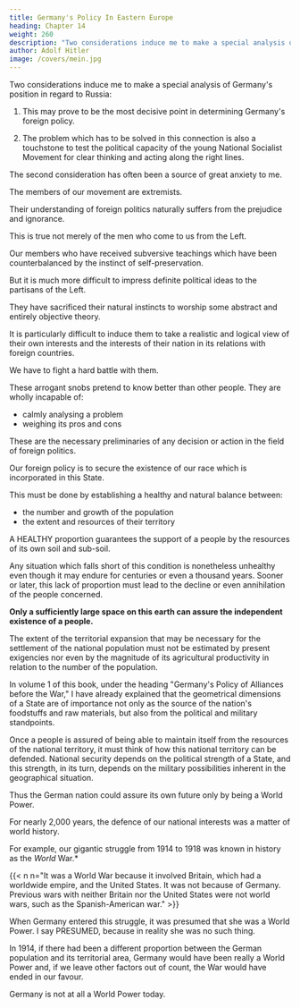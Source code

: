 ```yaml
---
title: Germany's Policy In Eastern Europe
heading: Chapter 14
weight: 260
description: "Two considerations induce me to make a special analysis of Germany's position in regard to Russia"
author: Adolf Hitler
image: /covers/mein.jpg
---
```




Two considerations induce me to make a special analysis of Germany's position in regard to Russia:

1. This may prove to be the most decisive point in determining Germany's foreign policy.

2. The problem which has to be solved in this connection is also a touchstone to test the political capacity of the young National Socialist Movement for clear thinking and acting along the right lines.


The second consideration has often been a source of great anxiety to me. 

The members of our movement are extremists. 

 <!-- not recruited from circles which are habitually indifferent to public affairs, but mostly from among men who hold more or less extreme views.  -->

Their understanding of foreign politics naturally suffers from the prejudice and ignorance. 

 <!-- inadequate knowledge of those circles to which they were formerly attached by political and ideological ties.  -->

This is true not merely of the men who come to us from the Left. 

Our members who have received subversive teachings which have been counterbalanced by the instinct of self-preservation.

<!-- On the contrary, however subversive may have been the kind of teaching they formerly received in regard to these problems, in very many cases this was at least partly  residue of sound and natural instincts which remained.

In such cases it is only necessary to substitute a better teaching in place of the earlier influences, in order to transform the  into valuable assets. -->

<!-- and other sound instincts -->

But it is much more difficult to impress definite political ideas to the partisans of the Left. 

<!-- on the minds of men whose earlier political education was not less nonsensical and illogical than that given   -->

They have sacrificed their natural instincts to worship some abstract and entirely objective theory.

It is particularly difficult to induce them to take a realistic and logical view of their own interests and the interests of their nation in its relations with foreign countries. 

 <!-- representatives of our so-called intellectual circles -->

<!-- Their minds are overladen with a huge burden of prejudices and absurd ideas and they have lost or renounced every instinct of selfpreservation. With those men also the National Socialist Movement  -->

We have to fight a hard battle with them. 

<!-- And the struggle is all the harder because, though very often they are utterly incompetent, they are so self-conceited that, without the slightest justification, they look down with disdain on ordinary commonsense people.  -->

These arrogant snobs pretend to know better than other people. They are wholly incapable of:
- calmly analysing a problem
- weighing its pros and cons

These are the necessary preliminaries of any decision or action in the field of foreign politics.

<!-- It is just this circle which is beginning to-day to divert our foreign policy into most
disastrous directions and turn it away from the task of promoting the real interests of
the nation. 

Seeing that they do this in order to serve their own fantastic ideologies, I feel
myself obliged to take the greatest pains in laying before my own colleagues a clear
exposition of the most important problem in our foreign policy, namely, our position in
relation to Russia. 

I shall deal with it, as thoroughly as may be necessary to make it
generally understood and as far as the limits of this book permit. Let me begin by laying
down the following postulate: -->

<!-- When we speak of foreign politics we understand that domain of government which has set before it the task of managing the affairs of a nation in its relations with the rest of the world. Now the guiding principles which must be followed in managing these affairs must be based on the definite facts that are at hand. Moreover, as National Socialists, we must lay down the following axiom regarding the manner in which the
foreign policy of a People's State should be conducted: -->


Our foreign policy is to secure the existence of our race which is incorporated in this State.

This must be done by establishing a healthy and natural balance between:
- the number and growth of the population 
- the extent and resources of their territory

<!-- That balance must be such that it accords with the vital necessities of the people. -->

A HEALTHY proportion guarantees the support of a people by the resources of its own soil and sub-soil. 

Any situation which falls short of this condition is nonetheless unhealthy even though it may endure for centuries or even a thousand years. Sooner or later, this lack of proportion must lead to the decline or even annihilation of the people concerned.

**Only a sufficiently large space on this earth can assure the independent existence of a people.**

The extent of the territorial expansion that may be necessary for the settlement of the national population must not be estimated by present exigencies nor even by the magnitude of its agricultural productivity in relation to the number of the population.

In volume 1 of this book, under the heading "Germany's Policy of Alliances before the War," I have already explained that the geometrical dimensions of a State are of importance not only as the source of the nation's foodstuffs and raw materials, but also from the political and military standpoints. 

Once a people is assured of being able to maintain itself from the resources of the national territory, it must think of how this national territory can be defended. National security depends on the political strength of a State, and this strength, in its turn, depends on the military possibilities inherent in the geographical situation.

Thus the German nation could assure its own future only by being a World Power. 

For nearly 2,000 years, the defence of our national interests was a matter of world history.

For example, our gigantic struggle from 1914 to 1918 was known in history as the *World* War.*

{{< n n="It was a World War because it involved Britain, which had a worldwide empire, and the United States. It was not because of Germany. Previous wars with neither Britain nor the United States were not world wars, such as the Spanish-American war." >}}

When Germany entered this struggle, it was presumed that she was a World Power. I say PRESUMED, because in reality she was no such thing. 

In 1914, if there had been a different proportion between the German population and its territorial area, Germany would have been really a World Power and, if we leave other factors out of count, the War would have ended in our favour.

<!-- It is not my task nor my intention here to discuss what would have happened if certain
conditions had been fulfilled. But I feel it absolutely incumbent on me to show the
present conditions in their bare and unadorned reality, insisting on the weakness
inherent in them, so that at least in the ranks of the National Socialist Movement they
should receive the necessary recognition. -->

Germany is not at all a World Power today.

<!-- Our present military weakness could be overcome. But we still would have no claim to be called a World Power.

What importance on earth has a State in which the proportion between the size of the
population and the territorial area is so miserable as in the present German REICH? 

At an epoch in which the world is being gradually portioned out among States many of whom almost embrace whole continents one cannot speak of a World Power in the case of a State whose political motherland is confined to a territorial area of barely fivehundred-thousand square kilometres.

Looked at purely from the territorial point of view,  -->


